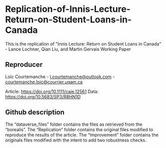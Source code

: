 # Replication-of-Innis-Lecture-Return-on-Student-Loans-in-Canada
This is the replication of "Innis Lecture: Return on Student Loans in Canada" - Lance Lochner, Qian Liu, and Martin Gervais Working Paper

## Reproducer
Loïc Courtemanche - l.courtemanche@outlook.com
                  - courtemanche.loic@courrier.uqam.ca

Article: https://doi.org/10.1111/caje.12561
Data: https://doi.org/10.5683/SP3/R8HN1D

## Github description
The “dataverse_files” folder contains the files as retrieved from the “borealis”. The “Replication” folder contains the original files modified to reproduce the results of the article. The “Improvement” folder contains the originals files modified with the intent to add two robustness checks. 


